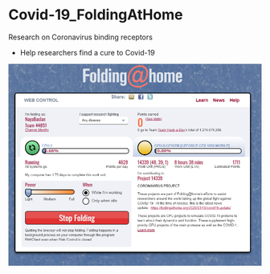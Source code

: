 # Covid-19_FoldingAtHome
Research on Coronavirus binding receptors

- Help researchers find a cure to Covid-19

![Image description](https://github.com/NayaBaslan/Covid-19_FoldingAtHome/blob/master/FoldingAtHome.PNG)
